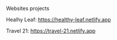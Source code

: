 Websites projects

Healhy Leaf:
https://healthy-leaf.netlify.app

Travel 21:
https://travel-21.netlify.app
